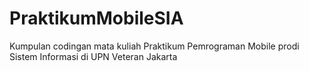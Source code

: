 # PraktikumMobileSIA
Kumpulan codingan mata kuliah Praktikum Pemrograman Mobile prodi Sistem Informasi di UPN Veteran Jakarta
